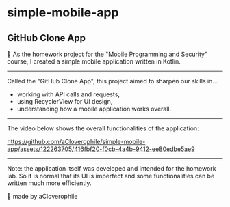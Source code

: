 # simple-mobile-app
## GitHub Clone App
💛 As the homework project for the "Mobile Programming and Security" course, I created a simple mobile application written in Kotlin. 

---

Called the "GitHub Clone App", this project aimed to sharpen our skills in...
- working with API calls and requests,
- using RecyclerView for UI design,
- understanding how a mobile application works overall. 

---

The video below shows the overall functionalities of the application:

https://github.com/aCloverophile/simple-mobile-app/assets/122263705/416fbf20-f0cb-4a4b-9412-ee80edbe5ae9

---

Note: the application itself was developed and intended for the homework lab. So it is normal that its UI is imperfect and some functionalities can be written much more efficiently. 

💛 made by aCloverophile
